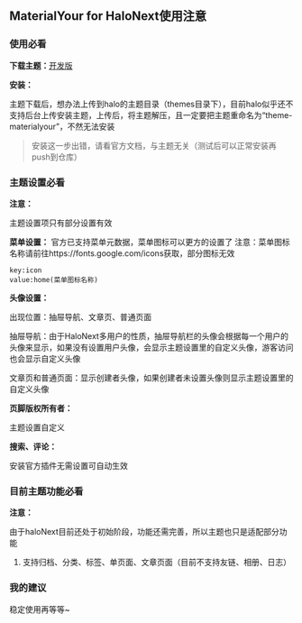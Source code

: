 ## MaterialYour for HaloNext使用注意

### 使用必看

**下载主题：**[开发版](https://github.com/daifiyum/halo-theme-MaterialYour/archive/refs/heads/next.zip)

**安装：**

主题下载后，想办法上传到halo的主题目录（themes目录下），目前halo似乎还不支持后台上传安装主题，上传后，将主题解压，且一定要把主题重命名为“theme-materialyour”，不然无法安装

> 安装这一步出错，请看官方文档，与主题无关（测试后可以正常安装再push到仓库）

### 主题设置必看

**注意：**

主题设置项只有部分设置有效

**菜单设置：**
官方已支持菜单元数据，菜单图标可以更方的设置了
注意：菜单图标名称请前往https://fonts.google.com/icons获取，部分图标无效
```
key:icon
value:home(菜单图标名称)
```

**头像设置：**

出现位置：抽屉导航、文章页、普通页面

抽屉导航：由于HaloNext多用户的性质，抽屉导航栏的头像会根据每一个用户的头像来显示，如果没有设置用户头像，会显示主题设置里的自定义头像，游客访问也会显示自定义头像

文章页和普通页面：显示创建者头像，如果创建者未设置头像则显示主题设置里的自定义头像

**页脚版权所有者：**

主题设置自定义

**搜索、评论：**

安装官方插件无需设置可自动生效

### 目前主题功能必看

**注意：**

由于haloNext目前还处于初始阶段，功能还需完善，所以主题也只是适配部分功能

1. 支持归档、分类、标签、单页面、文章页面（目前不支持友链、相册、日志）

### 我的建议

稳定使用再等等~



